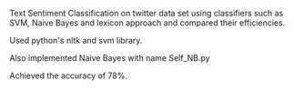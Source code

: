 Text Sentiment Classification on twitter data set using classifiers such as SVM, Naive Bayes and lexicon approach and compared their efficiencies.

Used python's nltk and svm library.

Also implemented Naive Bayes with name Self_NB.py

Achieved the accuracy of 78%.




